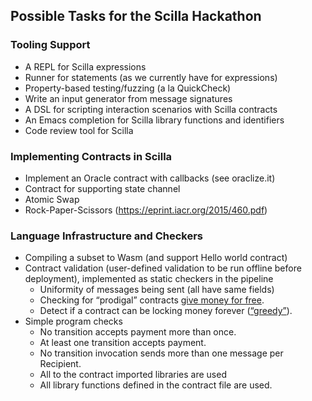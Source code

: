 ## Possible Tasks for the Scilla Hackathon

### Tooling Support

* A REPL for Scilla expressions
* Runner for statements (as we currently have for expressions)
* Property-based testing/fuzzing (a la QuickCheck)
* Write an input generator from message signatures
* A DSL for scripting interaction scenarios with Scilla contracts
* An Emacs completion for Scilla library functions and identifiers
* Code review tool for Scilla

### Implementing Contracts in Scilla

* Implement an Oracle contract with callbacks (see oraclize.it)
* Contract for supporting state channel
* Atomic Swap
* Rock-Paper-Scissors (https://eprint.iacr.org/2015/460.pdf)

### Language Infrastructure and Checkers

* Compiling a subset to Wasm (and support Hello world contract)
* Contract validation (user-defined validation to be run offline before deployment), implemented as static checkers in the pipeline
  * Uniformity of messages being sent (all have same fields)
  * Checking for “prodigal” contracts [give money for free](http://ilyasergey.net/papers/maian-draft.pdf).
  * Detect if a contract can be locking money forever ([“greedy”](http://ilyasergey.net/papers/maian-draft.pdf)).
* Simple program checks
  * No transition accepts payment more than once.
  * At least one transition accepts payment.
  * No transition invocation sends more than one message per Recipient.
  * All to the contract imported libraries are used
  * All library functions defined in the contract file are used.
